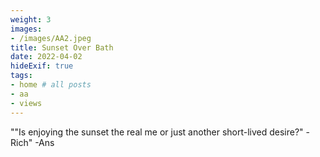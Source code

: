 ```yaml
---
weight: 3
images:
- /images/AA2.jpeg
title: Sunset Over Bath
date: 2022-04-02
hideExif: true
tags:
- home # all posts
- aa
- views
---
```


""Is enjoying the sunset the real me or just another short-lived desire?" -Rich" -Ans